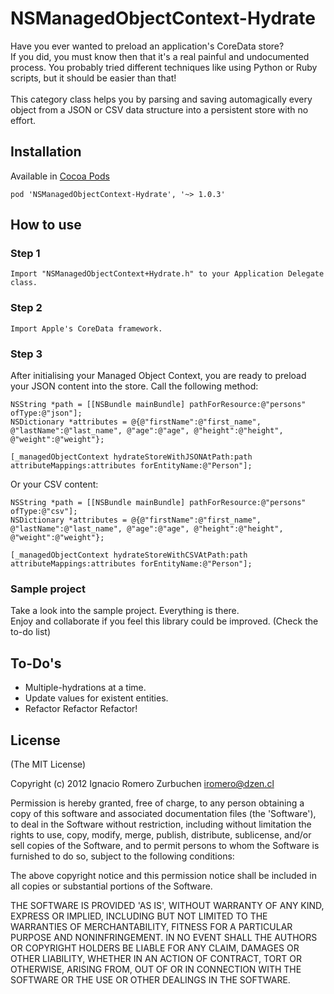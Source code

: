 NSManagedObjectContext-Hydrate
==============================

Have you ever wanted to preload an application's CoreData store?<br>
If you did, you must know then that it's a real painful and undocumented process. You probably tried different techniques like using Python or Ruby scripts, but it should be easier than that!<br><br>
This category class helps you by parsing and saving automagically every object from a JSON or CSV data structure into a persistent store with no effort.

## Installation

Available in [Cocoa Pods](http://cocoapods.org/?q=NSManagedObjectContext-Hydrate)
```
pod 'NSManagedObjectContext-Hydrate', '~> 1.0.3'
```

## How to use

### Step 1
```
Import "NSManagedObjectContext+Hydrate.h" to your Application Delegate class.
```

### Step 2
```
Import Apple's CoreData framework.
```

### Step 3
After initialising your Managed Object Context, you are ready to preload your JSON content into the store.
Call the following method:
```
NSString *path = [[NSBundle mainBundle] pathForResource:@"persons" ofType:@"json"];
NSDictionary *attributes = @{@"firstName":@"first_name", @"lastName":@"last_name", @"age":@"age", @"height":@"height", @"weight":@"weight"};

[_managedObjectContext hydrateStoreWithJSONAtPath:path attributeMappings:attributes forEntityName:@"Person"];
```

Or your CSV content:
```
NSString *path = [[NSBundle mainBundle] pathForResource:@"persons" ofType:@"csv"];
NSDictionary *attributes = @{@"firstName":@"first_name", @"lastName":@"last_name", @"age":@"age", @"height":@"height", @"weight":@"weight"};

[_managedObjectContext hydrateStoreWithCSVAtPath:path attributeMappings:attributes forEntityName:@"Person"];
```

### Sample project
Take a look into the sample project. Everything is there.<br>
Enjoy and collaborate if you feel this library could be improved. (Check the to-do list)


## To-Do's
- Multiple-hydrations at a time.
- Update values for existent entities.
- Refactor Refactor Refactor!


## License
(The MIT License)

Copyright (c) 2012 Ignacio Romero Zurbuchen <iromero@dzen.cl>

Permission is hereby granted, free of charge, to any person obtaining a copy of this software and associated documentation files (the 'Software'), to deal in the Software without restriction, including without limitation the rights to use, copy, modify, merge, publish, distribute, sublicense, and/or sell copies of the Software, and to permit persons to whom the Software is furnished to do so, subject to the following conditions:

The above copyright notice and this permission notice shall be included in all copies or substantial portions of the Software.

THE SOFTWARE IS PROVIDED 'AS IS', WITHOUT WARRANTY OF ANY KIND, EXPRESS OR IMPLIED, INCLUDING BUT NOT LIMITED TO THE WARRANTIES OF MERCHANTABILITY, FITNESS FOR A PARTICULAR PURPOSE AND NONINFRINGEMENT. IN NO EVENT SHALL THE AUTHORS OR COPYRIGHT HOLDERS BE LIABLE FOR ANY CLAIM, DAMAGES OR OTHER LIABILITY, WHETHER IN AN ACTION OF CONTRACT, TORT OR OTHERWISE, ARISING FROM, OUT OF OR IN CONNECTION WITH THE SOFTWARE OR THE USE OR OTHER DEALINGS IN THE SOFTWARE.
